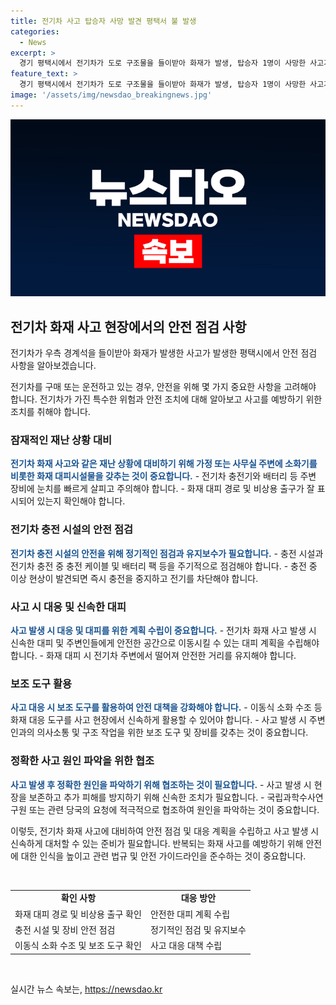 ```yaml
---
title: 전기차 사고 탑승자 사망 발견 평택서 불 발생
categories:
  - News
excerpt: >
  경기 평택시에서 전기차가 도로 구조물을 들이받아 화재가 발생, 탑승자 1명이 사망한 사고가 발생했습니다. 사고 당시 차량 내부에서 불길이 일었고, 소방 당국이 3시간 50여분에 걸쳐 불을 껐습니다. 경찰은 시신을 발견하고 국립과학수사연구원에 부검을 의뢰하며 정확한 사고 경위를 조사 중입니다. (150자)
feature_text: >
  경기 평택시에서 전기차가 도로 구조물을 들이받아 화재가 발생, 탑승자 1명이 사망한 사고가 발생했습니다. 사고 당시 차량 내부에서 불길이 일었고, 소방 당국이 3시간 50여분에 걸쳐 불을 껐습니다. 경찰은 시신을 발견하고 국립과학수사연구원에 부검을 의뢰하며 정확한 사고 경위를 조사 중입니다. (150자)
image: '/assets/img/newsdao_breakingnews.jpg'
---
```


<p><img src="/assets/img/newsdao_breakingnews.jpg" alt="bookingtag 속보" /></p>

<h2 data-ke-size="size26">전기차 화재 사고 현장에서의 안전 점검 사항</h2>

<p>전기차가 우측 경계석을 들이받아 화재가 발생한 사고가 발생한 평택시에서 안전 점검 사항을 알아보겠습니다.</p>

<p data-ke-size="size16">전기차를 구매 또는 운전하고 있는 경우, 안전을 위해 몇 가지 중요한 사항을 고려해야 합니다. 전기차가 가진 특수한 위험과 안전 조치에 대해 알아보고 사고를 예방하기 위한 조치를 취해야 합니다.</p>

<h3 data-ke-size="size24">잠재적인 재난 상황 대비</h3>

<p><b><span style="color: #1a5490;">전기차 화재 사고와 같은 재난 상황에 대비하기 위해 가정 또는 사무실 주변에 소화기를 비롯한 화재 대피시설물을 갖추는 것이 중요합니다.</span></b>
- 전기차 충전기와 배터리 등 주변 장비에 눈치를 빠르게 살피고 주의해야 합니다.
- 화재 대피 경로 및 비상용 출구가 잘 표시되어 있는지 확인해야 합니다.</p>

<h3 data-ke-size="size24">전기차 충전 시설의 안전 점검</h3>

<p><b><span style="color: #1a5490;">전기차 충전 시설의 안전을 위해 정기적인 점검과 유지보수가 필요합니다.</span></b>
- 충전 시설과 전기차 충전 중 충전 케이블 및 배터리 팩 등을 주기적으로 점검해야 합니다.
- 충전 중 이상 현상이 발견되면 즉시 충전을 중지하고 전기를 차단해야 합니다.</p>

<h3 data-ke-size="size24">사고 시 대응 및 신속한 대피</h3>

<p><b><span style="color: #1a5490;">사고 발생 시 대응 및 대피를 위한 계획 수립이 중요합니다.</span></b>
- 전기차 화재 사고 발생 시 신속한 대피 및 주변인들에게 안전한 공간으로 이동시킬 수 있는 대피 계획을 수립해야 합니다.
- 화재 대피 시 전기차 주변에서 떨어져 안전한 거리를 유지해야 합니다.</p>

<h3 data-ke-size="size24">보조 도구 활용</h3>

<p><b><span style="color: #1a5490;">사고 대응 시 보조 도구를 활용하여 안전 대책을 강화해야 합니다.</span></b>
- 이동식 소화 수조 등 화재 대응 도구를 사고 현장에서 신속하게 활용할 수 있어야 합니다.
- 사고 발생 시 주변인과의 의사소통 및 구조 작업을 위한 보조 도구 및 장비를 갖추는 것이 중요합니다.</p>

<h3 data-ke-size="size24">정확한 사고 원인 파악을 위한 협조</h3>

<p><b><span style="color: #1a5490;">사고 발생 후 정확한 원인을 파악하기 위해 협조하는 것이 필요합니다.</span></b>
- 사고 발생 시 현장을 보존하고 추가 피해를 방지하기 위해 신속한 조치가 필요합니다.
- 국립과학수사연구원 또는 관련 당국의 요청에 적극적으로 협조하여 원인을 파악하는 것이 중요합니다.</p>

<p>이렇듯, 전기차 화재 사고에 대비하여 안전 점검 및 대응 계획을 수립하고 사고 발생 시 신속하게 대처할 수 있는 준비가 필요합니다. 반복되는 화재 사고를 예방하기 위해 안전에 대한 인식을 높이고 관련 법규 및 안전 가이드라인을 준수하는 것이 중요합니다. </p>

<p data-ke-size="size16">&nbsp;</p>

<table>
<tbody>
<tr>
<td style="text-align: center; height: 17px;"><b>확인 사항</b></td>
<td style="text-align: center; height: 17px;"><b>대응 방안</b></td>
</tr>
<tr>
<td style="text-align: left; vertical-align: top;">화재 대피 경로 및 비상용 출구 확인</td>
<td style="text-align: left; vertical-align: top;">안전한 대피 계획 수립</td>
</tr>
<tr>
<td style="text-align: left; vertical-align: top;">충전 시설 및 장비 안전 점검</td>
<td style="text-align: left; vertical-align: top;">정기적인 점검 및 유지보수</td>
</tr>
<tr>
<td style="text-align: left; vertical-align: top;">이동식 소화 수조 및 보조 도구 확인</td>
<td style="text-align: left; vertical-align: top;">사고 대응 대책 수립</td>
</tr>
</tbody>
</table>

<p data-ke-size="size16">&nbsp;</p>
실시간 뉴스 속보는, <a href="https://newsdao.kr" rel="dofollow">https://newsdao.kr</a>


